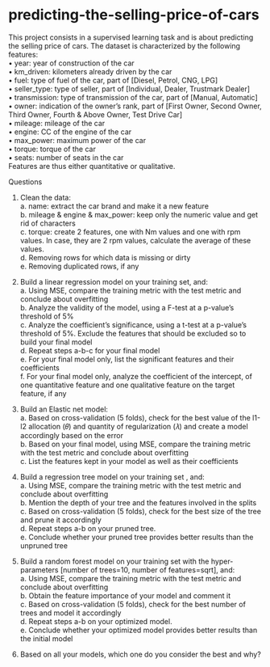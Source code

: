 # predicting-the-selling-price-of-cars
This project consists in a supervised learning task and is about predicting the selling price of cars. The dataset is characterized by the following features:  
•	year: year of construction of the car   
•	km_driven: kilometers already driven by the car   
•	fuel: type of fuel of the car, part of [Diesel, Petrol, CNG, LPG]   
•	seller_type: type of seller, part of [Individual, Dealer, Trustmark Dealer]   
•	transmission: type of transmission of the car, part of [Manual, Automatic]   
•	owner: indication of the owner’s rank, part of [First Owner, Second Owner, Third Owner, Fourth & Above Owner, Test Drive Car]   
•	mileage: mileage of the car  
•	engine: CC of the engine of the car  
•	max_power: maximum power of the car   
•	torque: torque of the car   
•	seats: number of seats in the car   
Features are thus either quantitative or qualitative.   
  
Questions  
1.	Clean the data:  
a.	name: extract the car brand and make it a new feature     
b.	mileage & engine & max_power: keep only the numeric value and get rid of characters     
c.	torque: create 2 features, one with Nm values and one with rpm values. In case, they are 2 rpm values, calculate the average of these values.   
d.	Removing rows for which data is missing or dirty     
e.	Removing duplicated rows, if any   
   
2.	Build a linear regression model on your training set, and:   
a.	Using MSE, compare the training metric with the test metric and conclude about overfitting    
b.	Analyze the validity of the model, using a F-test at a p-value’s threshold of 5%   
c.	Analyze the coefficient’s significance, using a t-test at a p-value’s threshold of 5%. Exclude the features that should be excluded  so to build your final model   
d.	Repeat steps a-b-c for your final model   
e.	For your final model only, list the significant features and their coefficients   
f.	For your final model only, analyze the coefficient of the intercept, of one quantitative feature and one qualitative feature on the target feature, if any    
   
3.	Build an Elastic net model:   
a.	Based on cross-validation (5 folds), check for the best value of the l1-l2 allocation (𝜃) and quantity of regularization (𝜆) and create a model accordingly based on the error     
b.	Based on your final model, using MSE, compare the training metric with the test metric and conclude about overfitting   
c.	List the features kept in your model as well as their coefficients   
   
4.	Build a regression tree model on your training set , and:   
a.	Using MSE, compare the training metric with the test metric and conclude about overfitting   
b.	Mention the depth of your tree and the features involved in the splits   
c.	Based on cross-validation (5 folds), check for the best size of the tree and prune it accordingly   
d.	Repeat steps a-b on your pruned tree.    
e.	Conclude whether your pruned tree provides better results than the unpruned tree   
    
5.	Build a random forest model on your training set with the hyper-parameters [number of trees=10, number of features=sqrt], and:    
a.	Using MSE, compare the training metric with the test metric and conclude about overfitting   
b.	Obtain the feature importance of your model and comment it   
c.	Based on cross-validation (5 folds), check for the best number of trees  and model it accordingly   
d.	Repeat steps a-b on your optimized model.     
e.	Conclude whether your optimized model provides better results than the initial model    
   
6.	Based on all your models, which one do you consider the best and why?    
